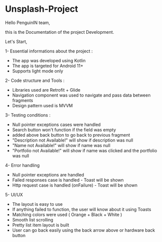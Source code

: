 # Unsplash-Project

Hello PenguinIN team, 

this is the Documentation of the project Development.

Let's Start, 

1- Essential informations about the project :

- The app was developed using Kotlin 
- The app is targeted for Android 11+
- Supports light mode only


2- Code structure and Tools : 

- Libraries used are Retrofit + Glide
- Navigation component was used to navigate and pass data between fragments
- Design pattern used is MVVM


3- Testing conditions : 

- Null pointer exceptions cases were handled
- Search button won't function if the field was empty
- added above back button to go back to previous fragment
- "Description not Available!" will show if description was null
- "Name not Available!" will show if name was null
- "Portfolio not Available!" will show if name was clicked and the portfolio was null

4- Error handling

- Null pointer exceptions are handled 
- Failed responses case is handled - Toast will be shown
- Http request case is handled (onFailure) - Toast will be shown


5- UI/UX

- The layout is easy to use
- If anything failed to function, the user will know about it using Toasts
- Matching colors were used ( Orange + Black + White )
- Smooth list scrolling
- Pretty list item layout is built
- User can go back easily using the back arrow above or hardware back button
